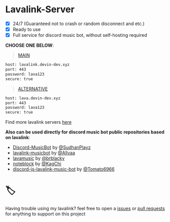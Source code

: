 # Lavalink-Server
- [x] 24/7 (Guaranteed not to crash or random disconnect and etc.)
- [x] Ready to use
- [x] Full service for discord music bot, without self-hosting required

**CHOOSE ONE BELOW**:

> [MAIN](/list/node-main.js)
```bash
host: lavalink.devin-dev.xyz
port: 443
password: lava123
secure: true
```
> [ALTERNATIVE](/list/node-alternative.js)
```bash
host: lava.devin-dev.xyz
port: 443
password: lava123
secure: true
```

Find more lavalink servers [here](https://lavalink-list.darrennathanael.com)

**Also can be used directly for discord music bot public repositories based on lavalink**:
* [Discord-MusicBot](https://github.com/SudhanPlayz/Discord-MusicBot) by [@SudhanPlayz](https://github.com/SudhanPlayz)
* [lavalink-musicbot](https://github.com/Allvaa/lavalink-musicbot) by [@Allvaa](https://github.com/Allvaa)
* [lavamusic](https://github.com/brblacky/lavamusic) by [@brblacky](https://github.com/brblacky)
* [noteblock](https://github.com/KagChi/noteblock) by [@KagChi](https://github.com/KagChi)
* [discord-js-lavalink-music-bot](https://github.com/Tomato6966/discord-js-lavalink-Music-Bot-erela-js) by [@Tomato6966](https://github.com/Tomato6966)

# 🏷️
Having trouble using my lavalink? feel free to open a [issues](https://github.com/DevinOfficial/Lavalink-Host/issues) or [pull requests](https://github.com/DevinOfficial/Lavalink-Host/pulls) for anything to support on this project
